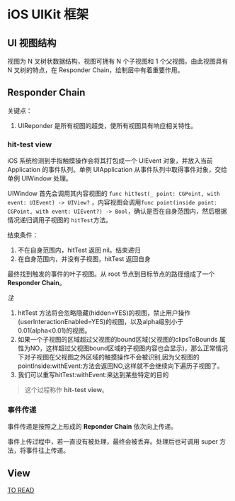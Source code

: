# iOS UIKit 框架

## UI 视图结构
视图为 N 叉树状数据结构，视图可拥有 N 个子视图和 1 个父视图。由此视图具有 N 叉树的特点，在 Responder Chain，绘制层中有着重要作用。

## Responder Chain

关键点：

1. UIReponder 是所有视图的超类，使所有视图具有响应相关特性。

### hit-test view
iOS 系统检测到手指触摸操作会将其打包成一个 UIEvent 对象，并放入当前 Application 的事件队列。单例 UIApplication 从事件队列中取得事件对象，交给单例 UIWindow 处理。

UIWindow 首先会调用其内容视图的 `func hitTest(_ point: CGPoint, with event: UIEvent) -> UIView?` ，内容视图会调用`func point(inside point: CGPoint, with event: UIEvent?) -> Bool`，确认是否在自身范围内，然后根据情况递归调用子视图的 `hitTest`方法。

结束条件：

1. 不在自身范围内，hitTest 返回 nil。结束递归
2. 在自身范围内，并没有子视图，hitTest 返回自身

最终找到触发的事件的叶子视图。从 root 节点到目标节点的路径组成了一个**Responder Chain**。

*注*

1. hitTest 方法将会忽略隐藏(hidden=YES)的视图，禁止用户操作(userInteractionEnabled=YES)的视图，以及alpha级别小于0.01(alpha<0.01)的视图。
2. 如果一个子视图的区域超过父视图的bound区域(父视图的clipsToBounds 属性为NO，这样超过父视图bound区域的子视图内容也会显示)，那么正常情况下对子视图在父视图之外区域的触摸操作不会被识别,因为父视图的pointInside:withEvent:方法会返回NO,这样就不会继续向下遍历子视图了。
3. 我们可以重写hitTest:withEvent:来达到某些特定的目的

> 这个过程称作 **hit-test view**。

### 事件传递
事件传递是按照之上形成的 **Reponder Chain** 依次向上传递。

事件上传过程中，若一直没有被处理，最终会被丢弃。处理后也可调用 super 方法，将事件往上传递。

## View

[TO READ](http://www.cocoachina.com/ios/20150828/13244.html)